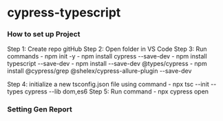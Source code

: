 # cypress-typescript

### How to set up Project ###

Step 1: Create repo gitHub
Step 2: Open folder in VS Code
Step 3: Run commands 
        - npm init -y
        - npm install cypress --save-dev
        - npm install typescript --save-dev
        - npm install --save-dev @types/cypress
        - npm install @cypress/grep @shelex/cypress-allure-plugin --save-dev

Step 4: initialize a new tsconfig.json file using command
        - npx tsc --init --types cypress --lib dom,es6
Step 5: Run command
        - npx cypress open

### Setting Gen Report ###